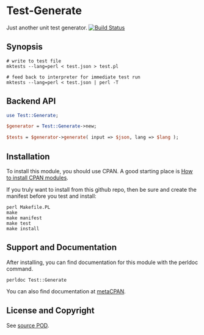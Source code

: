 Test-Generate
=============
Just another unit test generator. [![Build Status](https://api.travis-ci.org/jeffa/Test-Generate.svg?branch=master)](https://travis-ci.org/jeffa/Test-Generate)

Synopsis
--------
```
# write to test file
mktests --lang=perl < test.json > test.pl

# feed back to interpreter for immediate test run
mktests --lang=perl < test.json | perl -T
```

Backend API
-----------
```perl
use Test::Generate;

$generator = Test::Generate->new;

$tests = $generator->generate( input => $json, lang => $lang );
```

Installation
------------
To install this module, you should use CPAN. A good starting
place is [How to install CPAN modules](http://www.cpan.org/modules/INSTALL.html).

If you truly want to install from this github repo, then
be sure and create the manifest before you test and install:
```
perl Makefile.PL
make
make manifest
make test
make install
```

Support and Documentation
-------------------------
After installing, you can find documentation for this module with the
perldoc command.
```
perldoc Test::Generate
```
You can also find documentation at [metaCPAN](https://metacpan.org/pod/Test::Generate).

License and Copyright
---------------------
See [source POD](/lib/Test/Generate.pm).
